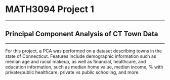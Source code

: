 # MATH3094 Project 1
---
## Principal Component Analysis of CT Town Data
---

For this project, a PCA was performed on a dataset describing towns in the state of Connecticut. Features include demographic information such as median age and racial makeup, as well as financial, healthcare, and education information, such as median home value, median income, % with private/public healthcare, private vs public schooling, and more.
